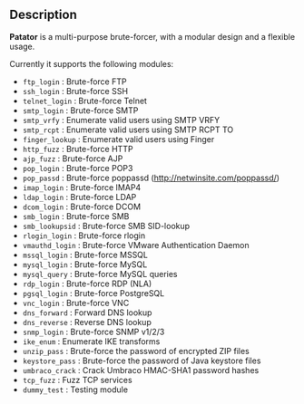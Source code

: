 ## Description
**Patator** is a multi-purpose brute-forcer, with a modular design and a flexible usage.

Currently it supports the following modules:
* `ftp_login` : Brute-force FTP
* `ssh_login` : Brute-force SSH
* `telnet_login` : Brute-force Telnet
* `smtp_login` : Brute-force SMTP
* `smtp_vrfy` : Enumerate valid users using SMTP VRFY
* `smtp_rcpt` : Enumerate valid users using SMTP RCPT TO
* `finger_lookup` : Enumerate valid users using Finger
* `http_fuzz` : Brute-force HTTP
* `ajp_fuzz` : Brute-force AJP
* `pop_login` : Brute-force POP3
* `pop_passd` : Brute-force poppassd (http://netwinsite.com/poppassd/)
* `imap_login` : Brute-force IMAP4
* `ldap_login` : Brute-force LDAP
* `dcom_login` : Brute-force DCOM
* `smb_login` : Brute-force SMB
* `smb_lookupsid` : Brute-force SMB SID-lookup
* `rlogin_login` : Brute-force rlogin
* `vmauthd_login` : Brute-force VMware Authentication Daemon
* `mssql_login` : Brute-force MSSQL
* `mysql_login` : Brute-force MySQL
* `mysql_query` : Brute-force MySQL queries
* `rdp_login` : Brute-force RDP (NLA)
* `pgsql_login` : Brute-force PostgreSQL
* `vnc_login` : Brute-force VNC
* `dns_forward` : Forward DNS lookup
* `dns_reverse` : Reverse DNS lookup
* `snmp_login` : Brute-force SNMP v1/2/3
* `ike_enum` : Enumerate IKE transforms
* `unzip_pass` : Brute-force the password of encrypted ZIP files
* `keystore_pass` : Brute-force the password of Java keystore files
* `umbraco_crack` : Crack Umbraco HMAC-SHA1 password hashes
* `tcp_fuzz` : Fuzz TCP services
* `dummy_test` : Testing module